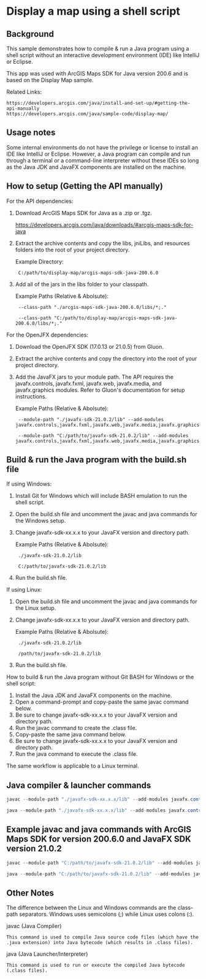 # Display a map using a shell script

## Background

This sample demonstrates how to compile & run a Java program using a shell script without an interactive development environment (IDE) like IntelliJ or Eclipse.

This app was used with ArcGIS Maps SDK for Java version 200.6 and is based on the Display Map sample.

Related Links:

    https://developers.arcgis.com/java/install-and-set-up/#getting-the-api-manually 
    https://developers.arcgis.com/java/sample-code/display-map/

## Usage notes

Some internal environments do not have the privilege or license to install an IDE like IntelliJ or Eclipse. However, a Java program can compile and run through a terminal or a command-line interpreter without these IDEs so long as the Java JDK and JavaFX components are installed on the machine.

## How to setup (Getting the API manually)

For the API dependencies:
1. Download ArcGIS Maps SDK for Java as a .zip or .tgz.

    https://developers.arcgis.com/java/downloads/#arcgis-maps-sdk-for-java

2. Extract the archive contents and copy the libs, jniLibs, and resources folders into the root of your project directory.

    Example Directory:
        
        C:/path/to/display-map/arcgis-maps-sdk-java-200.6.0

3. Add all of the jars in the libs folder to your classpath.

    Example Paths (Relative & Abolsute):

        --class-path "./arcgis-maps-sdk-java-200.6.0/libs/*;."

        --class-path "C:/path/to/display-map/arcgis-maps-sdk-java-200.6.0/libs/*;."
      
For the OpenJFX dependencies:
1. Download the OpenJFX SDK (17.0.13 or 21.0.5) from Gluon.
2. Extract the archive contents and copy the directory into the root of your project directory.
3. Add the JavaFX jars to your module path. The API requires the javafx.controls, javafx.fxml, javafx.web, javafx.media, and javafx.graphics modules. Refer to Gluon's documentation for setup instructions.

    Example Paths (Relative & Abolsute):

        --module-path "./javafx-sdk-21.0.2/lib" --add-modules javafx.controls,javafx.fxml,javafx.web,javafx.media,javafx.graphics

        --module-path "C:/path/to/javafx-sdk-21.0.2/lib" --add-modules javafx.controls,javafx.fxml,javafx.web,javafx.media,javafx.graphics
        

## Build & run the Java program with the build.sh file
If using Windows:
1. Install Git for Windows which will include BASH emulation to run the shell script.
2. Open the build.sh file and uncomment the javac and java commands for the Windows setup.
3. Change javafx-sdk-xx.x.x to your JavaFX version and directory path.

    Example Paths (Relative & Abolsute):
    
        ./javafx-sdk-21.0.2/lib

        C:/path/to/javafx-sdk-21.0.2/lib
4. Run the build.sh file.

If using Linux:
1. Open the build.sh file and uncomment the javac and java commands for the Linux setup.
2. Change javafx-sdk-xx.x.x to your JavaFX version and directory path.

    Example Paths (Relative & Abolsute):

        ./javafx-sdk-21.0.2/lib

        /path/to/javafx-sdk-21.0.2/lib
3. Run the build.sh file.

How to build & run the Java program without Git BASH for Windows or the shell script:
1. Install the Java JDK and JavaFX components on the machine.
2. Open a command-prompt and copy-paste the same javac command below.
3. Be sure to change javafx-sdk-xx.x.x to your JavaFX version and directory path.
4. Run the javac command to create the .class file.
5. Copy-paste the same java command below.
6. Be sure to change javafx-sdk-xx.x.x to your JavaFX version and directory path.
7. Run the java command to execute the .class file.

The same workflow is applicable to a Linux terminal.

## Java compiler & launcher commands

```java
javac --module-path "./javafx-sdk-xx.x.x/lib" --add-modules javafx.controls,javafx.fxml,javafx.web,javafx.media,javafx.graphics --class-path "./arcgis-maps-sdk-java-200.6.0/libs/*;." MainClass.java

java --module-path "./javafx-sdk-xx.x.x/lib" --add-modules javafx.controls,javafx.fxml,javafx.web,javafx.media,javafx.graphics --class-path "./arcgis-maps-sdk-java-200.6.0/libs/*;." MainClass
```

## Example javac and java commands with ArcGIS Maps SDK for version 200.6.0 and JavaFX SDK version 21.0.2
```java
javac --module-path "C:/path/to/javafx-sdk-21.0.2/lib" --add-modules javafx.controls,javafx.fxml,javafx.web,javafx.media,javafx.graphics --class-path "C:/path/to/arcgis-maps-sdk-java-200.6.0/libs/*;." MainClass.java

java --module-path "C:/path/to/javafx-sdk-21.0.2/lib" --add-modules javafx.controls,javafx.fxml,javafx.web,javafx.media,javafx.graphics --class-path "C:/path/to/arcgis-maps-sdk-java-200.6.0/libs/*;." MainClass
```

## Other Notes
The difference between the Linux and Windows commands are the class-path separators. Windows uses semicolons (;) while Linux uses colons (:).

javac (Java Compiler)

    This command is used to compile Java source code files (which have the .java extension) into Java bytecode (which results in .class files).

java (Java Launcher/Interpreter)

    This command is used to run or execute the compiled Java bytecode (.class files).